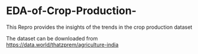 # EDA-of-Crop-Production-
This Repro provides the insights of the trends in the crop production dataset

The dataset can be downloaded from https://data.world/thatzprem/agriculture-india
